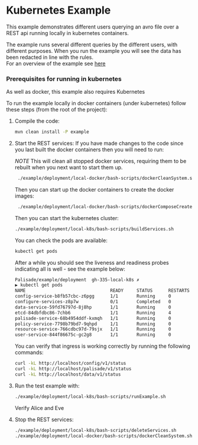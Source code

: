 # Kubernetes Example

This example demonstrates different users querying an avro file over a REST api running locally in kubernetes containers.

The example runs several different queries by the different users, with different purposes. When you run the example you will see the data has been redacted in line with the rules.  
For an overview of the example see [here](../../README.md)

### Prerequisites for running in kubernetes 
As well as docker, this example also requires Kubernetes

To run the example locally in docker containers (under kubernetes) follow these steps (from the root of the project):

1. Compile the code:
    ```bash
    mvn clean install -P example
    ```

2. Start the REST services:
    If you have made changes to the code since you last built the docker containers then you will need to run:
    
    *NOTE* This will clean all stopped docker services, requiring them to be rebuilt when you next want to start them up. 
    ```bash
     ./example/deployment/local-docker/bash-scripts/dockerCleanSystem.sh
    ```

    Then you can start up the docker containers to create the docker images:
    ```bash
     ./example/deployment/local-docker/bash-scripts/dockerComposeCreateOnly.sh
    ```
    
    Then you can start the kubernetes cluster:
    ```bash
    ./example/deployment/local-k8s/bash-scripts/buildServices.sh
    ```

    You can check the pods are available:    
    ```bash
    kubectl get pods
    ```

    After a while you should see the liveness and readiness probes indicating all is well - see the example below:
    ```bash    
    Palisade/example/deployment  gh-335-local-k8s ✗                                                                 46m ◒
    ▶ kubectl get pods
    NAME                                READY     STATUS      RESTARTS   AGE
    config-service-b8fb57cbc-z6pgg      1/1       Running     0          8m
    configure-services-z8p7w            0/1       Completed   0          8m
    data-service-59fd76797d-8j8hp       1/1       Running     0          7m
    etcd-84dbfdbc86-7chb6               1/1       Running     4          8m
    palisade-service-68b4954ddf-kxmqh   1/1       Running     0          8m
    policy-service-7798b79bd7-9qhpd     1/1       Running     0          8m
    resource-service-766cdbc97d-79sjx   1/1       Running     0          8m
    user-service-844f86675c-gc2g8       1/1       Running     0          8m
    ```
    You can verify that ingress is working correctly by running the following commands:
    ```bash
    curl -kL http://localhost/config/v1/status
    curl -kL http://localhost/palisade/v1/status
    curl -kL http://localhost/data/v1/status
    ```

3. Run the test example with:
    ```bash
    ./example/deployment/local-k8s/bash-scripts/runExample.sh
    ```
    Verify Alice and Eve
    
4. Stop the REST services:
    ```bash
    ./example/deployment/local-k8s/bash-scripts/deleteServices.sh
    ./example/deployment/local-docker/bash-scripts/dockerCleanSystem.sh
    ```
